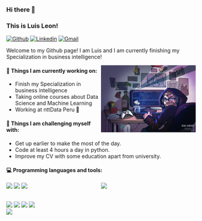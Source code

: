 ### Hi there 👋 
### This is Luis Leon!

[![Github](https://img.shields.io/badge/-Github-000?style=flat&logo=Github&logoColor=white)](https://github.com/lleontor705)
[![Linkedin](https://img.shields.io/badge/-LinkedIn-blue?style=flat&logo=Linkedin&logoColor=white)](https://www.linkedin.com/in/luis-humberto-leon-torres-333bb5177/)
[![Gmail](https://img.shields.io/badge/-Gmail-c14438?style=flat&logo=Gmail&logoColor=white)](mailto:luisleon705@gmail.com)

Welcome to my Github page! I am Luis and I am currently finishing my Specialization in business intelligence!  

<img align="right" alt="img" src="https://github.com/FernandoRoldan93/FernandoRoldan93/blob/master/cover_image.jpg" width="50%" height="auto" />


#### 🌱 Things I am currently working on: 
- Finish my Specialization in business intelligence  
- Taking online courses about Data Science and Machine Learning 
- Working at nttData Peru 🚀

#### :muscle: Things I am challenging myself with:
- Get up earlier to make the most of the day.
- Code at least 4 hours a day in python.
- Improve my CV with some education apart from university.

#### :computer: Programming languages and tools: 
<p>
	<img width="50%" align="right" src="https://github-readme-stats.vercel.app/api?username=lleontor705&show_icons=true&hide_border=true" />

<code><img width="10%" src="https://www.vectorlogo.zone/logos/java/java-ar21.svg"></code>
<code><img width="10%" src="https://www.vectorlogo.zone/logos/nodejs/nodejs-icon.svg"></code>
<code><img width="10%" src="https://www.vectorlogo.zone/logos/dotnet/dotnet-vertical.svg"></code>

<br />
<code><img width="10%" src="https://www.vectorlogo.zone/logos/pocoo_flask/pocoo_flask-ar21.svg"></code>
<code><img width="10%" src="https://www.vectorlogo.zone/logos/mysql/mysql-ar21.svg"></code>
<code><img width="10%" src="https://www.vectorlogo.zone/logos/python/python-ar21.svg"></code>
<code><img width="8%" src="https://www.vectorlogo.zone/logos/r-project/r-project-icon.svg"></code>
<br />
<code><img width="10%" src="https://www.vectorlogo.zone/logos/git-scm/git-scm-ar21.svg"></code>


</p>
